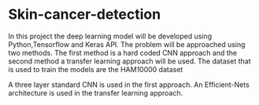 # Skin-cancer-detection
In this project the deep learning model will be developed using Python,Tensorflow
and Keras API. The problem will be approached using two methods.
The first method is a hard coded CNN approach and the second
method a transfer learning approach will be used. The dataset that
is used to train the models are the HAM10000 dataset

A three layer standard CNN is used in the first approach.
An Efficient-Nets architecture is used in the transfer learning approach.
